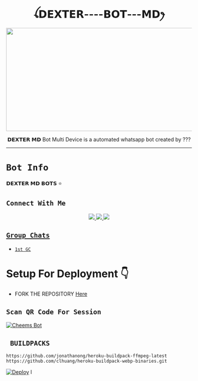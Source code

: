 

<h1 align="center">ꪶ𝗗𝗘𝗫𝗧𝗘𝗥----𝗕𝗢𝗧---𝗠𝗗ꫂ<br></h1>
<p align="center">
<img src="https://ibb.co/J5K5vQF" width="540" height="280" />
</p>

<p align="center">
𝗗𝗘𝗫𝗧𝗘𝗥 𝗠𝗗 Bot Multi Device is a automated whatsapp bot created by ???
</p>

------

# ```Bot Info```
𝗗𝗘𝗫𝗧𝗘𝗥 𝗠𝗗  𝗕𝗢𝗧𝗦 ⭐

## ```Connect With Me```
<p align="center">
<a href="https://wa.me/94778493845"><img src="https://img.shields.io/badge/Contact -25D366?style=for-the-badge&logo=whatsapp&logoColor=white" />
<a href="https://chat.whatsapp.com/JXUE45NloA0DSUl549cmKL"><img src="https://img.shields.io/badge/Join Official GC-25D366?style=for-the-badge&logo=whatsapp&logoColor=white" />
<a href="https://youtube.com/@Dextertoola999?si=HG-A4JpJ83zDpmS5"><img src="https://img.shields.io/badge/Subscribe -ff0000?style=for-the-badge&logo=youtube&logoColor=ff000000&link=https://youtube.com/@Dextertoola999" /><br>
</p>

## ```Group Chats```

- [`1st GC`](https://chat.whatsapp.com/JXUE45NloA0DSUl549cmKL)

# Setup For Deployment 👇

- FORK THE REPOSITORY [Here](https://github.com/DGXeon/CheemsBot-MD8/fork)

## `Scan QR Code For Session`
[![Cheems Bot](https://repl.it/badge/github/quiec/whatsasena)](https://replit.com/@purnadexter7/DEXTER-MD-BOTS)

## ` BUILDPACKS`

```
https://github.com/jonathanong/heroku-buildpack-ffmpeg-latest
https://github.com/clhuang/heroku-buildpack-webp-binaries.git
```

[![Deploy](https://www.herokucdn.com/deploy/button.svg)](https://heroku.com/deploy?template=https://github.com/DGXeon/CheemsBot-MD8/)
l
